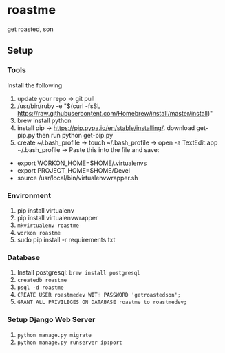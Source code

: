 # roastme
get roasted, son

## Setup

### Tools

Install the following

1. update your repo -> git pull
2. /usr/bin/ruby -e "$(curl -fsSL https://raw.githubusercontent.com/Homebrew/install/master/install)"
3. brew install python
4. install pip -> https://pip.pypa.io/en/stable/installing/. download get-pip.py then run python get-pip.py
5. create ~/.bash_profile 
  -> touch ~/.bash_profile
  -> open -a TextEdit.app ~/.bash_profile
  -> Paste this into the file and save: 
  <ul>
    <li>export WORKON_HOME=$HOME/.virtualenvs</li>
    <li>export PROJECT_HOME=$HOME/Devel</li>
    <li>source /usr/local/bin/virtualenvwrapper.sh</li>
  </ul>
    
### Environment

1. pip install virtualenv 
2. pip install virtualenvwrapper
2. `mkvirtualenv roastme`
3. `workon roastme`
4. sudo pip install -r requirements.txt

### Database

1. Install postgresql: `brew install postgresql`
2. `createdb roastme`
3. `psql -d roastme`
4. `CREATE USER roastmedev WITH PASSWORD 'getroastedson';`
5. `GRANT ALL PRIVILEGES ON DATABASE roastme to roastmedev;`

### Setup Django Web Server

1. `python manage.py migrate`
2. `python manage.py runserver ip:port`
